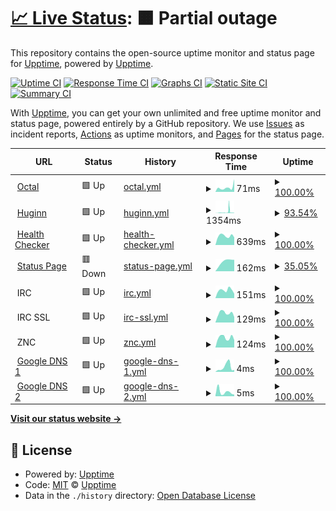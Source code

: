 # [📈 Live Status](https://status.spacespacespacetime.dev): <!--live status--> **🟧 Partial outage**

This repository contains the open-source uptime monitor and status page for [Upptime](https://upptime.js.org), powered by [Upptime](https://github.com/upptime/upptime).

[![Uptime CI](https://github.com/adamus1red/status-checks/workflows/Uptime%20CI/badge.svg)](https://github.com/adamus1red/status-checks/actions?query=workflow%3A%22Uptime+CI%22)
[![Response Time CI](https://github.com/adamus1red/status-checks/workflows/Response%20Time%20CI/badge.svg)](https://github.com/adamus1red/status-checks/actions?query=workflow%3A%22Response+Time+CI%22)
[![Graphs CI](https://github.com/adamus1red/status-checks/workflows/Graphs%20CI/badge.svg)](https://github.com/adamus1red/status-checks/actions?query=workflow%3A%22Graphs+CI%22)
[![Static Site CI](https://github.com/adamus1red/status-checks/workflows/Static%20Site%20CI/badge.svg)](https://github.com/adamus1red/status-checks/actions?query=workflow%3A%22Static+Site+CI%22)
[![Summary CI](https://github.com/adamus1red/status-checks/workflows/Summary%20CI/badge.svg)](https://github.com/adamus1red/status-checks/actions?query=workflow%3A%22Summary+CI%22)

With [Upptime](https://upptime.js.org), you can get your own unlimited and free uptime monitor and status page, powered entirely by a GitHub repository. We use [Issues](https://github.com/upptime/upptime/issues) as incident reports, [Actions](https://github.com/adamus1red/status-checks/actions) as uptime monitors, and [Pages](https://status.spacespacespacetime.dev) for the status page.

<!--start: status pages-->
<!-- This summary is generated by Upptime (https://github.com/upptime/upptime) -->
<!-- Do not edit this manually, your changes will be overwritten -->
<!-- prettier-ignore -->
| URL | Status | History | Response Time | Uptime |
| --- | ------ | ------- | ------------- | ------ |
| <img alt="" src="https://icons.duckduckgo.com/ip3/octal.xyz.ico" height="13"> [Octal](https://octal.xyz) | 🟩 Up | [octal.yml](https://github.com/adamus1red/status-checks/commits/HEAD/history/octal.yml) | <details><summary><img alt="Response time graph" src="./graphs/octal/response-time-week.png" height="20"> 71ms</summary><br><a href="https://status.spacespacespacetime.dev/history/octal"><img alt="Response time 89" src="https://img.shields.io/endpoint?url=https%3A%2F%2Fraw.githubusercontent.com%2Fadamus1red%2Fstatus-checks%2FHEAD%2Fapi%2Foctal%2Fresponse-time.json"></a><br><a href="https://status.spacespacespacetime.dev/history/octal"><img alt="24-hour response time 200" src="https://img.shields.io/endpoint?url=https%3A%2F%2Fraw.githubusercontent.com%2Fadamus1red%2Fstatus-checks%2FHEAD%2Fapi%2Foctal%2Fresponse-time-day.json"></a><br><a href="https://status.spacespacespacetime.dev/history/octal"><img alt="7-day response time 71" src="https://img.shields.io/endpoint?url=https%3A%2F%2Fraw.githubusercontent.com%2Fadamus1red%2Fstatus-checks%2FHEAD%2Fapi%2Foctal%2Fresponse-time-week.json"></a><br><a href="https://status.spacespacespacetime.dev/history/octal"><img alt="30-day response time 63" src="https://img.shields.io/endpoint?url=https%3A%2F%2Fraw.githubusercontent.com%2Fadamus1red%2Fstatus-checks%2FHEAD%2Fapi%2Foctal%2Fresponse-time-month.json"></a><br><a href="https://status.spacespacespacetime.dev/history/octal"><img alt="1-year response time 84" src="https://img.shields.io/endpoint?url=https%3A%2F%2Fraw.githubusercontent.com%2Fadamus1red%2Fstatus-checks%2FHEAD%2Fapi%2Foctal%2Fresponse-time-year.json"></a></details> | <details><summary><a href="https://status.spacespacespacetime.dev/history/octal">100.00%</a></summary><a href="https://status.spacespacespacetime.dev/history/octal"><img alt="All-time uptime 100.00%" src="https://img.shields.io/endpoint?url=https%3A%2F%2Fraw.githubusercontent.com%2Fadamus1red%2Fstatus-checks%2FHEAD%2Fapi%2Foctal%2Fuptime.json"></a><br><a href="https://status.spacespacespacetime.dev/history/octal"><img alt="24-hour uptime 100.00%" src="https://img.shields.io/endpoint?url=https%3A%2F%2Fraw.githubusercontent.com%2Fadamus1red%2Fstatus-checks%2FHEAD%2Fapi%2Foctal%2Fuptime-day.json"></a><br><a href="https://status.spacespacespacetime.dev/history/octal"><img alt="7-day uptime 100.00%" src="https://img.shields.io/endpoint?url=https%3A%2F%2Fraw.githubusercontent.com%2Fadamus1red%2Fstatus-checks%2FHEAD%2Fapi%2Foctal%2Fuptime-week.json"></a><br><a href="https://status.spacespacespacetime.dev/history/octal"><img alt="30-day uptime 100.00%" src="https://img.shields.io/endpoint?url=https%3A%2F%2Fraw.githubusercontent.com%2Fadamus1red%2Fstatus-checks%2FHEAD%2Fapi%2Foctal%2Fuptime-month.json"></a><br><a href="https://status.spacespacespacetime.dev/history/octal"><img alt="1-year uptime 100.00%" src="https://img.shields.io/endpoint?url=https%3A%2F%2Fraw.githubusercontent.com%2Fadamus1red%2Fstatus-checks%2FHEAD%2Fapi%2Foctal%2Fuptime-year.json"></a></details>
| <img alt="" src="https://icons.duckduckgo.com/ip3/huginn.octal.xyz.ico" height="13"> [Huginn](https://huginn.octal.xyz/) | 🟩 Up | [huginn.yml](https://github.com/adamus1red/status-checks/commits/HEAD/history/huginn.yml) | <details><summary><img alt="Response time graph" src="./graphs/huginn/response-time-week.png" height="20"> 1354ms</summary><br><a href="https://status.spacespacespacetime.dev/history/huginn"><img alt="Response time 427" src="https://img.shields.io/endpoint?url=https%3A%2F%2Fraw.githubusercontent.com%2Fadamus1red%2Fstatus-checks%2FHEAD%2Fapi%2Fhuginn%2Fresponse-time.json"></a><br><a href="https://status.spacespacespacetime.dev/history/huginn"><img alt="24-hour response time 394" src="https://img.shields.io/endpoint?url=https%3A%2F%2Fraw.githubusercontent.com%2Fadamus1red%2Fstatus-checks%2FHEAD%2Fapi%2Fhuginn%2Fresponse-time-day.json"></a><br><a href="https://status.spacespacespacetime.dev/history/huginn"><img alt="7-day response time 1354" src="https://img.shields.io/endpoint?url=https%3A%2F%2Fraw.githubusercontent.com%2Fadamus1red%2Fstatus-checks%2FHEAD%2Fapi%2Fhuginn%2Fresponse-time-week.json"></a><br><a href="https://status.spacespacespacetime.dev/history/huginn"><img alt="30-day response time 823" src="https://img.shields.io/endpoint?url=https%3A%2F%2Fraw.githubusercontent.com%2Fadamus1red%2Fstatus-checks%2FHEAD%2Fapi%2Fhuginn%2Fresponse-time-month.json"></a><br><a href="https://status.spacespacespacetime.dev/history/huginn"><img alt="1-year response time 450" src="https://img.shields.io/endpoint?url=https%3A%2F%2Fraw.githubusercontent.com%2Fadamus1red%2Fstatus-checks%2FHEAD%2Fapi%2Fhuginn%2Fresponse-time-year.json"></a></details> | <details><summary><a href="https://status.spacespacespacetime.dev/history/huginn">93.54%</a></summary><a href="https://status.spacespacespacetime.dev/history/huginn"><img alt="All-time uptime 98.48%" src="https://img.shields.io/endpoint?url=https%3A%2F%2Fraw.githubusercontent.com%2Fadamus1red%2Fstatus-checks%2FHEAD%2Fapi%2Fhuginn%2Fuptime.json"></a><br><a href="https://status.spacespacespacetime.dev/history/huginn"><img alt="24-hour uptime 100.00%" src="https://img.shields.io/endpoint?url=https%3A%2F%2Fraw.githubusercontent.com%2Fadamus1red%2Fstatus-checks%2FHEAD%2Fapi%2Fhuginn%2Fuptime-day.json"></a><br><a href="https://status.spacespacespacetime.dev/history/huginn"><img alt="7-day uptime 93.54%" src="https://img.shields.io/endpoint?url=https%3A%2F%2Fraw.githubusercontent.com%2Fadamus1red%2Fstatus-checks%2FHEAD%2Fapi%2Fhuginn%2Fuptime-week.json"></a><br><a href="https://status.spacespacespacetime.dev/history/huginn"><img alt="30-day uptime 95.38%" src="https://img.shields.io/endpoint?url=https%3A%2F%2Fraw.githubusercontent.com%2Fadamus1red%2Fstatus-checks%2FHEAD%2Fapi%2Fhuginn%2Fuptime-month.json"></a><br><a href="https://status.spacespacespacetime.dev/history/huginn"><img alt="1-year uptime 99.57%" src="https://img.shields.io/endpoint?url=https%3A%2F%2Fraw.githubusercontent.com%2Fadamus1red%2Fstatus-checks%2FHEAD%2Fapi%2Fhuginn%2Fuptime-year.json"></a></details>
| <img alt="" src="https://icons.duckduckgo.com/ip3/health.octal.xyz.ico" height="13"> [Health Checker](https://health.octal.xyz/) | 🟩 Up | [health-checker.yml](https://github.com/adamus1red/status-checks/commits/HEAD/history/health-checker.yml) | <details><summary><img alt="Response time graph" src="./graphs/health-checker/response-time-week.png" height="20"> 639ms</summary><br><a href="https://status.spacespacespacetime.dev/history/health-checker"><img alt="Response time 572" src="https://img.shields.io/endpoint?url=https%3A%2F%2Fraw.githubusercontent.com%2Fadamus1red%2Fstatus-checks%2FHEAD%2Fapi%2Fhealth-checker%2Fresponse-time.json"></a><br><a href="https://status.spacespacespacetime.dev/history/health-checker"><img alt="24-hour response time 537" src="https://img.shields.io/endpoint?url=https%3A%2F%2Fraw.githubusercontent.com%2Fadamus1red%2Fstatus-checks%2FHEAD%2Fapi%2Fhealth-checker%2Fresponse-time-day.json"></a><br><a href="https://status.spacespacespacetime.dev/history/health-checker"><img alt="7-day response time 639" src="https://img.shields.io/endpoint?url=https%3A%2F%2Fraw.githubusercontent.com%2Fadamus1red%2Fstatus-checks%2FHEAD%2Fapi%2Fhealth-checker%2Fresponse-time-week.json"></a><br><a href="https://status.spacespacespacetime.dev/history/health-checker"><img alt="30-day response time 634" src="https://img.shields.io/endpoint?url=https%3A%2F%2Fraw.githubusercontent.com%2Fadamus1red%2Fstatus-checks%2FHEAD%2Fapi%2Fhealth-checker%2Fresponse-time-month.json"></a><br><a href="https://status.spacespacespacetime.dev/history/health-checker"><img alt="1-year response time 596" src="https://img.shields.io/endpoint?url=https%3A%2F%2Fraw.githubusercontent.com%2Fadamus1red%2Fstatus-checks%2FHEAD%2Fapi%2Fhealth-checker%2Fresponse-time-year.json"></a></details> | <details><summary><a href="https://status.spacespacespacetime.dev/history/health-checker">100.00%</a></summary><a href="https://status.spacespacespacetime.dev/history/health-checker"><img alt="All-time uptime 94.15%" src="https://img.shields.io/endpoint?url=https%3A%2F%2Fraw.githubusercontent.com%2Fadamus1red%2Fstatus-checks%2FHEAD%2Fapi%2Fhealth-checker%2Fuptime.json"></a><br><a href="https://status.spacespacespacetime.dev/history/health-checker"><img alt="24-hour uptime 100.00%" src="https://img.shields.io/endpoint?url=https%3A%2F%2Fraw.githubusercontent.com%2Fadamus1red%2Fstatus-checks%2FHEAD%2Fapi%2Fhealth-checker%2Fuptime-day.json"></a><br><a href="https://status.spacespacespacetime.dev/history/health-checker"><img alt="7-day uptime 100.00%" src="https://img.shields.io/endpoint?url=https%3A%2F%2Fraw.githubusercontent.com%2Fadamus1red%2Fstatus-checks%2FHEAD%2Fapi%2Fhealth-checker%2Fuptime-week.json"></a><br><a href="https://status.spacespacespacetime.dev/history/health-checker"><img alt="30-day uptime 100.00%" src="https://img.shields.io/endpoint?url=https%3A%2F%2Fraw.githubusercontent.com%2Fadamus1red%2Fstatus-checks%2FHEAD%2Fapi%2Fhealth-checker%2Fuptime-month.json"></a><br><a href="https://status.spacespacespacetime.dev/history/health-checker"><img alt="1-year uptime 94.59%" src="https://img.shields.io/endpoint?url=https%3A%2F%2Fraw.githubusercontent.com%2Fadamus1red%2Fstatus-checks%2FHEAD%2Fapi%2Fhealth-checker%2Fuptime-year.json"></a></details>
| <img alt="" src="https://icons.duckduckgo.com/ip3/status.spacespacespacetime.dev.ico" height="13"> [Status Page](https://status.spacespacespacetime.dev/) | 🟥 Down | [status-page.yml](https://github.com/adamus1red/status-checks/commits/HEAD/history/status-page.yml) | <details><summary><img alt="Response time graph" src="./graphs/status-page/response-time-week.png" height="20"> 162ms</summary><br><a href="https://status.spacespacespacetime.dev/history/status-page"><img alt="Response time 163" src="https://img.shields.io/endpoint?url=https%3A%2F%2Fraw.githubusercontent.com%2Fadamus1red%2Fstatus-checks%2FHEAD%2Fapi%2Fstatus-page%2Fresponse-time.json"></a><br><a href="https://status.spacespacespacetime.dev/history/status-page"><img alt="24-hour response time 0" src="https://img.shields.io/endpoint?url=https%3A%2F%2Fraw.githubusercontent.com%2Fadamus1red%2Fstatus-checks%2FHEAD%2Fapi%2Fstatus-page%2Fresponse-time-day.json"></a><br><a href="https://status.spacespacespacetime.dev/history/status-page"><img alt="7-day response time 162" src="https://img.shields.io/endpoint?url=https%3A%2F%2Fraw.githubusercontent.com%2Fadamus1red%2Fstatus-checks%2FHEAD%2Fapi%2Fstatus-page%2Fresponse-time-week.json"></a><br><a href="https://status.spacespacespacetime.dev/history/status-page"><img alt="30-day response time 175" src="https://img.shields.io/endpoint?url=https%3A%2F%2Fraw.githubusercontent.com%2Fadamus1red%2Fstatus-checks%2FHEAD%2Fapi%2Fstatus-page%2Fresponse-time-month.json"></a><br><a href="https://status.spacespacespacetime.dev/history/status-page"><img alt="1-year response time 162" src="https://img.shields.io/endpoint?url=https%3A%2F%2Fraw.githubusercontent.com%2Fadamus1red%2Fstatus-checks%2FHEAD%2Fapi%2Fstatus-page%2Fresponse-time-year.json"></a></details> | <details><summary><a href="https://status.spacespacespacetime.dev/history/status-page">35.05%</a></summary><a href="https://status.spacespacespacetime.dev/history/status-page"><img alt="All-time uptime 99.51%" src="https://img.shields.io/endpoint?url=https%3A%2F%2Fraw.githubusercontent.com%2Fadamus1red%2Fstatus-checks%2FHEAD%2Fapi%2Fstatus-page%2Fuptime.json"></a><br><a href="https://status.spacespacespacetime.dev/history/status-page"><img alt="24-hour uptime 0.00%" src="https://img.shields.io/endpoint?url=https%3A%2F%2Fraw.githubusercontent.com%2Fadamus1red%2Fstatus-checks%2FHEAD%2Fapi%2Fstatus-page%2Fuptime-day.json"></a><br><a href="https://status.spacespacespacetime.dev/history/status-page"><img alt="7-day uptime 35.05%" src="https://img.shields.io/endpoint?url=https%3A%2F%2Fraw.githubusercontent.com%2Fadamus1red%2Fstatus-checks%2FHEAD%2Fapi%2Fstatus-page%2Fuptime-week.json"></a><br><a href="https://status.spacespacespacetime.dev/history/status-page"><img alt="30-day uptime 85.06%" src="https://img.shields.io/endpoint?url=https%3A%2F%2Fraw.githubusercontent.com%2Fadamus1red%2Fstatus-checks%2FHEAD%2Fapi%2Fstatus-page%2Fuptime-month.json"></a><br><a href="https://status.spacespacespacetime.dev/history/status-page"><img alt="1-year uptime 98.75%" src="https://img.shields.io/endpoint?url=https%3A%2F%2Fraw.githubusercontent.com%2Fadamus1red%2Fstatus-checks%2FHEAD%2Fapi%2Fstatus-page%2Fuptime-year.json"></a></details>
| <img alt="" src="https://icons.duckduckgo.com/ip3/null.ico" height="13"> IRC | 🟩 Up | [irc.yml](https://github.com/adamus1red/status-checks/commits/HEAD/history/irc.yml) | <details><summary><img alt="Response time graph" src="./graphs/irc/response-time-week.png" height="20"> 151ms</summary><br><a href="https://status.spacespacespacetime.dev/history/irc"><img alt="Response time 147" src="https://img.shields.io/endpoint?url=https%3A%2F%2Fraw.githubusercontent.com%2Fadamus1red%2Fstatus-checks%2FHEAD%2Fapi%2Firc%2Fresponse-time.json"></a><br><a href="https://status.spacespacespacetime.dev/history/irc"><img alt="24-hour response time 83" src="https://img.shields.io/endpoint?url=https%3A%2F%2Fraw.githubusercontent.com%2Fadamus1red%2Fstatus-checks%2FHEAD%2Fapi%2Firc%2Fresponse-time-day.json"></a><br><a href="https://status.spacespacespacetime.dev/history/irc"><img alt="7-day response time 151" src="https://img.shields.io/endpoint?url=https%3A%2F%2Fraw.githubusercontent.com%2Fadamus1red%2Fstatus-checks%2FHEAD%2Fapi%2Firc%2Fresponse-time-week.json"></a><br><a href="https://status.spacespacespacetime.dev/history/irc"><img alt="30-day response time 130" src="https://img.shields.io/endpoint?url=https%3A%2F%2Fraw.githubusercontent.com%2Fadamus1red%2Fstatus-checks%2FHEAD%2Fapi%2Firc%2Fresponse-time-month.json"></a><br><a href="https://status.spacespacespacetime.dev/history/irc"><img alt="1-year response time 144" src="https://img.shields.io/endpoint?url=https%3A%2F%2Fraw.githubusercontent.com%2Fadamus1red%2Fstatus-checks%2FHEAD%2Fapi%2Firc%2Fresponse-time-year.json"></a></details> | <details><summary><a href="https://status.spacespacespacetime.dev/history/irc">100.00%</a></summary><a href="https://status.spacespacespacetime.dev/history/irc"><img alt="All-time uptime 99.89%" src="https://img.shields.io/endpoint?url=https%3A%2F%2Fraw.githubusercontent.com%2Fadamus1red%2Fstatus-checks%2FHEAD%2Fapi%2Firc%2Fuptime.json"></a><br><a href="https://status.spacespacespacetime.dev/history/irc"><img alt="24-hour uptime 100.00%" src="https://img.shields.io/endpoint?url=https%3A%2F%2Fraw.githubusercontent.com%2Fadamus1red%2Fstatus-checks%2FHEAD%2Fapi%2Firc%2Fuptime-day.json"></a><br><a href="https://status.spacespacespacetime.dev/history/irc"><img alt="7-day uptime 100.00%" src="https://img.shields.io/endpoint?url=https%3A%2F%2Fraw.githubusercontent.com%2Fadamus1red%2Fstatus-checks%2FHEAD%2Fapi%2Firc%2Fuptime-week.json"></a><br><a href="https://status.spacespacespacetime.dev/history/irc"><img alt="30-day uptime 100.00%" src="https://img.shields.io/endpoint?url=https%3A%2F%2Fraw.githubusercontent.com%2Fadamus1red%2Fstatus-checks%2FHEAD%2Fapi%2Firc%2Fuptime-month.json"></a><br><a href="https://status.spacespacespacetime.dev/history/irc"><img alt="1-year uptime 99.79%" src="https://img.shields.io/endpoint?url=https%3A%2F%2Fraw.githubusercontent.com%2Fadamus1red%2Fstatus-checks%2FHEAD%2Fapi%2Firc%2Fuptime-year.json"></a></details>
| <img alt="" src="https://icons.duckduckgo.com/ip3/null.ico" height="13"> IRC SSL | 🟩 Up | [irc-ssl.yml](https://github.com/adamus1red/status-checks/commits/HEAD/history/irc-ssl.yml) | <details><summary><img alt="Response time graph" src="./graphs/irc-ssl/response-time-week.png" height="20"> 129ms</summary><br><a href="https://status.spacespacespacetime.dev/history/irc-ssl"><img alt="Response time 140" src="https://img.shields.io/endpoint?url=https%3A%2F%2Fraw.githubusercontent.com%2Fadamus1red%2Fstatus-checks%2FHEAD%2Fapi%2Firc-ssl%2Fresponse-time.json"></a><br><a href="https://status.spacespacespacetime.dev/history/irc-ssl"><img alt="24-hour response time 76" src="https://img.shields.io/endpoint?url=https%3A%2F%2Fraw.githubusercontent.com%2Fadamus1red%2Fstatus-checks%2FHEAD%2Fapi%2Firc-ssl%2Fresponse-time-day.json"></a><br><a href="https://status.spacespacespacetime.dev/history/irc-ssl"><img alt="7-day response time 129" src="https://img.shields.io/endpoint?url=https%3A%2F%2Fraw.githubusercontent.com%2Fadamus1red%2Fstatus-checks%2FHEAD%2Fapi%2Firc-ssl%2Fresponse-time-week.json"></a><br><a href="https://status.spacespacespacetime.dev/history/irc-ssl"><img alt="30-day response time 131" src="https://img.shields.io/endpoint?url=https%3A%2F%2Fraw.githubusercontent.com%2Fadamus1red%2Fstatus-checks%2FHEAD%2Fapi%2Firc-ssl%2Fresponse-time-month.json"></a><br><a href="https://status.spacespacespacetime.dev/history/irc-ssl"><img alt="1-year response time 141" src="https://img.shields.io/endpoint?url=https%3A%2F%2Fraw.githubusercontent.com%2Fadamus1red%2Fstatus-checks%2FHEAD%2Fapi%2Firc-ssl%2Fresponse-time-year.json"></a></details> | <details><summary><a href="https://status.spacespacespacetime.dev/history/irc-ssl">100.00%</a></summary><a href="https://status.spacespacespacetime.dev/history/irc-ssl"><img alt="All-time uptime 99.78%" src="https://img.shields.io/endpoint?url=https%3A%2F%2Fraw.githubusercontent.com%2Fadamus1red%2Fstatus-checks%2FHEAD%2Fapi%2Firc-ssl%2Fuptime.json"></a><br><a href="https://status.spacespacespacetime.dev/history/irc-ssl"><img alt="24-hour uptime 100.00%" src="https://img.shields.io/endpoint?url=https%3A%2F%2Fraw.githubusercontent.com%2Fadamus1red%2Fstatus-checks%2FHEAD%2Fapi%2Firc-ssl%2Fuptime-day.json"></a><br><a href="https://status.spacespacespacetime.dev/history/irc-ssl"><img alt="7-day uptime 100.00%" src="https://img.shields.io/endpoint?url=https%3A%2F%2Fraw.githubusercontent.com%2Fadamus1red%2Fstatus-checks%2FHEAD%2Fapi%2Firc-ssl%2Fuptime-week.json"></a><br><a href="https://status.spacespacespacetime.dev/history/irc-ssl"><img alt="30-day uptime 100.00%" src="https://img.shields.io/endpoint?url=https%3A%2F%2Fraw.githubusercontent.com%2Fadamus1red%2Fstatus-checks%2FHEAD%2Fapi%2Firc-ssl%2Fuptime-month.json"></a><br><a href="https://status.spacespacespacetime.dev/history/irc-ssl"><img alt="1-year uptime 99.73%" src="https://img.shields.io/endpoint?url=https%3A%2F%2Fraw.githubusercontent.com%2Fadamus1red%2Fstatus-checks%2FHEAD%2Fapi%2Firc-ssl%2Fuptime-year.json"></a></details>
| <img alt="" src="https://icons.duckduckgo.com/ip3/null.ico" height="13"> ZNC | 🟩 Up | [znc.yml](https://github.com/adamus1red/status-checks/commits/HEAD/history/znc.yml) | <details><summary><img alt="Response time graph" src="./graphs/znc/response-time-week.png" height="20"> 124ms</summary><br><a href="https://status.spacespacespacetime.dev/history/znc"><img alt="Response time 158" src="https://img.shields.io/endpoint?url=https%3A%2F%2Fraw.githubusercontent.com%2Fadamus1red%2Fstatus-checks%2FHEAD%2Fapi%2Fznc%2Fresponse-time.json"></a><br><a href="https://status.spacespacespacetime.dev/history/znc"><img alt="24-hour response time 93" src="https://img.shields.io/endpoint?url=https%3A%2F%2Fraw.githubusercontent.com%2Fadamus1red%2Fstatus-checks%2FHEAD%2Fapi%2Fznc%2Fresponse-time-day.json"></a><br><a href="https://status.spacespacespacetime.dev/history/znc"><img alt="7-day response time 124" src="https://img.shields.io/endpoint?url=https%3A%2F%2Fraw.githubusercontent.com%2Fadamus1red%2Fstatus-checks%2FHEAD%2Fapi%2Fznc%2Fresponse-time-week.json"></a><br><a href="https://status.spacespacespacetime.dev/history/znc"><img alt="30-day response time 117" src="https://img.shields.io/endpoint?url=https%3A%2F%2Fraw.githubusercontent.com%2Fadamus1red%2Fstatus-checks%2FHEAD%2Fapi%2Fznc%2Fresponse-time-month.json"></a><br><a href="https://status.spacespacespacetime.dev/history/znc"><img alt="1-year response time 143" src="https://img.shields.io/endpoint?url=https%3A%2F%2Fraw.githubusercontent.com%2Fadamus1red%2Fstatus-checks%2FHEAD%2Fapi%2Fznc%2Fresponse-time-year.json"></a></details> | <details><summary><a href="https://status.spacespacespacetime.dev/history/znc">100.00%</a></summary><a href="https://status.spacespacespacetime.dev/history/znc"><img alt="All-time uptime 98.62%" src="https://img.shields.io/endpoint?url=https%3A%2F%2Fraw.githubusercontent.com%2Fadamus1red%2Fstatus-checks%2FHEAD%2Fapi%2Fznc%2Fuptime.json"></a><br><a href="https://status.spacespacespacetime.dev/history/znc"><img alt="24-hour uptime 100.00%" src="https://img.shields.io/endpoint?url=https%3A%2F%2Fraw.githubusercontent.com%2Fadamus1red%2Fstatus-checks%2FHEAD%2Fapi%2Fznc%2Fuptime-day.json"></a><br><a href="https://status.spacespacespacetime.dev/history/znc"><img alt="7-day uptime 100.00%" src="https://img.shields.io/endpoint?url=https%3A%2F%2Fraw.githubusercontent.com%2Fadamus1red%2Fstatus-checks%2FHEAD%2Fapi%2Fznc%2Fuptime-week.json"></a><br><a href="https://status.spacespacespacetime.dev/history/znc"><img alt="30-day uptime 100.00%" src="https://img.shields.io/endpoint?url=https%3A%2F%2Fraw.githubusercontent.com%2Fadamus1red%2Fstatus-checks%2FHEAD%2Fapi%2Fznc%2Fuptime-month.json"></a><br><a href="https://status.spacespacespacetime.dev/history/znc"><img alt="1-year uptime 96.48%" src="https://img.shields.io/endpoint?url=https%3A%2F%2Fraw.githubusercontent.com%2Fadamus1red%2Fstatus-checks%2FHEAD%2Fapi%2Fznc%2Fuptime-year.json"></a></details>
| <img alt="" src="https://icons.duckduckgo.com/ip3/null.ico" height="13"> [Google DNS 1](8.8.4.4) | 🟩 Up | [google-dns-1.yml](https://github.com/adamus1red/status-checks/commits/HEAD/history/google-dns-1.yml) | <details><summary><img alt="Response time graph" src="./graphs/google-dns-1/response-time-week.png" height="20"> 4ms</summary><br><a href="https://status.spacespacespacetime.dev/history/google-dns-1"><img alt="Response time 6" src="https://img.shields.io/endpoint?url=https%3A%2F%2Fraw.githubusercontent.com%2Fadamus1red%2Fstatus-checks%2FHEAD%2Fapi%2Fgoogle-dns-1%2Fresponse-time.json"></a><br><a href="https://status.spacespacespacetime.dev/history/google-dns-1"><img alt="24-hour response time 2" src="https://img.shields.io/endpoint?url=https%3A%2F%2Fraw.githubusercontent.com%2Fadamus1red%2Fstatus-checks%2FHEAD%2Fapi%2Fgoogle-dns-1%2Fresponse-time-day.json"></a><br><a href="https://status.spacespacespacetime.dev/history/google-dns-1"><img alt="7-day response time 4" src="https://img.shields.io/endpoint?url=https%3A%2F%2Fraw.githubusercontent.com%2Fadamus1red%2Fstatus-checks%2FHEAD%2Fapi%2Fgoogle-dns-1%2Fresponse-time-week.json"></a><br><a href="https://status.spacespacespacetime.dev/history/google-dns-1"><img alt="30-day response time 4" src="https://img.shields.io/endpoint?url=https%3A%2F%2Fraw.githubusercontent.com%2Fadamus1red%2Fstatus-checks%2FHEAD%2Fapi%2Fgoogle-dns-1%2Fresponse-time-month.json"></a><br><a href="https://status.spacespacespacetime.dev/history/google-dns-1"><img alt="1-year response time 4" src="https://img.shields.io/endpoint?url=https%3A%2F%2Fraw.githubusercontent.com%2Fadamus1red%2Fstatus-checks%2FHEAD%2Fapi%2Fgoogle-dns-1%2Fresponse-time-year.json"></a></details> | <details><summary><a href="https://status.spacespacespacetime.dev/history/google-dns-1">100.00%</a></summary><a href="https://status.spacespacespacetime.dev/history/google-dns-1"><img alt="All-time uptime 99.71%" src="https://img.shields.io/endpoint?url=https%3A%2F%2Fraw.githubusercontent.com%2Fadamus1red%2Fstatus-checks%2FHEAD%2Fapi%2Fgoogle-dns-1%2Fuptime.json"></a><br><a href="https://status.spacespacespacetime.dev/history/google-dns-1"><img alt="24-hour uptime 100.00%" src="https://img.shields.io/endpoint?url=https%3A%2F%2Fraw.githubusercontent.com%2Fadamus1red%2Fstatus-checks%2FHEAD%2Fapi%2Fgoogle-dns-1%2Fuptime-day.json"></a><br><a href="https://status.spacespacespacetime.dev/history/google-dns-1"><img alt="7-day uptime 100.00%" src="https://img.shields.io/endpoint?url=https%3A%2F%2Fraw.githubusercontent.com%2Fadamus1red%2Fstatus-checks%2FHEAD%2Fapi%2Fgoogle-dns-1%2Fuptime-week.json"></a><br><a href="https://status.spacespacespacetime.dev/history/google-dns-1"><img alt="30-day uptime 100.00%" src="https://img.shields.io/endpoint?url=https%3A%2F%2Fraw.githubusercontent.com%2Fadamus1red%2Fstatus-checks%2FHEAD%2Fapi%2Fgoogle-dns-1%2Fuptime-month.json"></a><br><a href="https://status.spacespacespacetime.dev/history/google-dns-1"><img alt="1-year uptime 99.18%" src="https://img.shields.io/endpoint?url=https%3A%2F%2Fraw.githubusercontent.com%2Fadamus1red%2Fstatus-checks%2FHEAD%2Fapi%2Fgoogle-dns-1%2Fuptime-year.json"></a></details>
| <img alt="" src="https://icons.duckduckgo.com/ip3/null.ico" height="13"> [Google DNS 2](8.8.8.8) | 🟩 Up | [google-dns-2.yml](https://github.com/adamus1red/status-checks/commits/HEAD/history/google-dns-2.yml) | <details><summary><img alt="Response time graph" src="./graphs/google-dns-2/response-time-week.png" height="20"> 5ms</summary><br><a href="https://status.spacespacespacetime.dev/history/google-dns-2"><img alt="Response time 6" src="https://img.shields.io/endpoint?url=https%3A%2F%2Fraw.githubusercontent.com%2Fadamus1red%2Fstatus-checks%2FHEAD%2Fapi%2Fgoogle-dns-2%2Fresponse-time.json"></a><br><a href="https://status.spacespacespacetime.dev/history/google-dns-2"><img alt="24-hour response time 2" src="https://img.shields.io/endpoint?url=https%3A%2F%2Fraw.githubusercontent.com%2Fadamus1red%2Fstatus-checks%2FHEAD%2Fapi%2Fgoogle-dns-2%2Fresponse-time-day.json"></a><br><a href="https://status.spacespacespacetime.dev/history/google-dns-2"><img alt="7-day response time 5" src="https://img.shields.io/endpoint?url=https%3A%2F%2Fraw.githubusercontent.com%2Fadamus1red%2Fstatus-checks%2FHEAD%2Fapi%2Fgoogle-dns-2%2Fresponse-time-week.json"></a><br><a href="https://status.spacespacespacetime.dev/history/google-dns-2"><img alt="30-day response time 4" src="https://img.shields.io/endpoint?url=https%3A%2F%2Fraw.githubusercontent.com%2Fadamus1red%2Fstatus-checks%2FHEAD%2Fapi%2Fgoogle-dns-2%2Fresponse-time-month.json"></a><br><a href="https://status.spacespacespacetime.dev/history/google-dns-2"><img alt="1-year response time 5" src="https://img.shields.io/endpoint?url=https%3A%2F%2Fraw.githubusercontent.com%2Fadamus1red%2Fstatus-checks%2FHEAD%2Fapi%2Fgoogle-dns-2%2Fresponse-time-year.json"></a></details> | <details><summary><a href="https://status.spacespacespacetime.dev/history/google-dns-2">100.00%</a></summary><a href="https://status.spacespacespacetime.dev/history/google-dns-2"><img alt="All-time uptime 99.71%" src="https://img.shields.io/endpoint?url=https%3A%2F%2Fraw.githubusercontent.com%2Fadamus1red%2Fstatus-checks%2FHEAD%2Fapi%2Fgoogle-dns-2%2Fuptime.json"></a><br><a href="https://status.spacespacespacetime.dev/history/google-dns-2"><img alt="24-hour uptime 100.00%" src="https://img.shields.io/endpoint?url=https%3A%2F%2Fraw.githubusercontent.com%2Fadamus1red%2Fstatus-checks%2FHEAD%2Fapi%2Fgoogle-dns-2%2Fuptime-day.json"></a><br><a href="https://status.spacespacespacetime.dev/history/google-dns-2"><img alt="7-day uptime 100.00%" src="https://img.shields.io/endpoint?url=https%3A%2F%2Fraw.githubusercontent.com%2Fadamus1red%2Fstatus-checks%2FHEAD%2Fapi%2Fgoogle-dns-2%2Fuptime-week.json"></a><br><a href="https://status.spacespacespacetime.dev/history/google-dns-2"><img alt="30-day uptime 100.00%" src="https://img.shields.io/endpoint?url=https%3A%2F%2Fraw.githubusercontent.com%2Fadamus1red%2Fstatus-checks%2FHEAD%2Fapi%2Fgoogle-dns-2%2Fuptime-month.json"></a><br><a href="https://status.spacespacespacetime.dev/history/google-dns-2"><img alt="1-year uptime 99.17%" src="https://img.shields.io/endpoint?url=https%3A%2F%2Fraw.githubusercontent.com%2Fadamus1red%2Fstatus-checks%2FHEAD%2Fapi%2Fgoogle-dns-2%2Fuptime-year.json"></a></details>

<!--end: status pages-->

[**Visit our status website →**](https://status.spacespacespacetime.dev)

## 📄 License

- Powered by: [Upptime](https://github.com/upptime/upptime)
- Code: [MIT](./LICENSE) © [Upptime](https://upptime.js.org)
- Data in the `./history` directory: [Open Database License](https://opendatacommons.org/licenses/odbl/1-0/)
